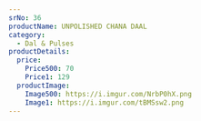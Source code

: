 ```yaml
---
srNo: 36
productName: UNPOLISHED CHANA DAAL
category:
  - Dal & Pulses
productDetails:
  price:
    Price500: 70
    Price1: 129
  productImage:
    Image500: https://i.imgur.com/NrbP0hX.png
    Image1: https://i.imgur.com/tBMSsw2.png
---
```

